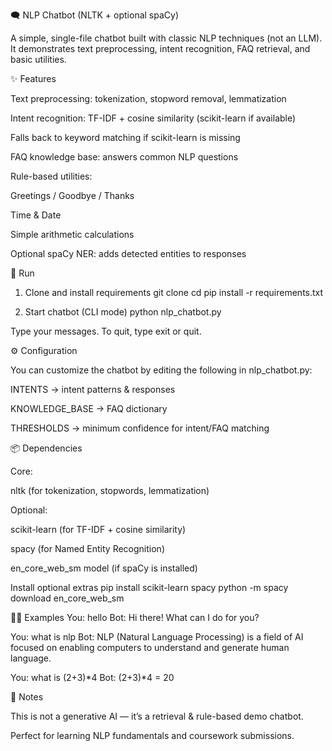 🗨️ NLP Chatbot (NLTK + optional spaCy)

A simple, single-file chatbot built with classic NLP techniques (not an LLM).
It demonstrates text preprocessing, intent recognition, FAQ retrieval, and basic utilities.

✨ Features

Text preprocessing: tokenization, stopword removal, lemmatization

Intent recognition: TF-IDF + cosine similarity (scikit-learn if available)

Falls back to keyword matching if scikit-learn is missing

FAQ knowledge base: answers common NLP questions

Rule-based utilities:

Greetings / Goodbye / Thanks

Time & Date

Simple arithmetic calculations

Optional spaCy NER: adds detected entities to responses

🚀 Run
1. Clone and install requirements
git clone <your-repo-url>
cd <repo-folder>
pip install -r requirements.txt

2. Start chatbot (CLI mode)
python nlp_chatbot.py


Type your messages. To quit, type exit or quit.

⚙️ Configuration

You can customize the chatbot by editing the following in nlp_chatbot.py:

INTENTS → intent patterns & responses

KNOWLEDGE_BASE → FAQ dictionary

THRESHOLDS → minimum confidence for intent/FAQ matching

📦 Dependencies

Core:

nltk (for tokenization, stopwords, lemmatization)

Optional:

scikit-learn (for TF-IDF + cosine similarity)

spacy (for Named Entity Recognition)

en_core_web_sm model (if spaCy is installed)

Install optional extras
pip install scikit-learn spacy
python -m spacy download en_core_web_sm

🧑‍💻 Examples
You: hello
Bot: Hi there! What can I do for you?

You: what is nlp
Bot: NLP (Natural Language Processing) is a field of AI focused on enabling computers to understand and generate human language.

You: what is (2+3)*4
Bot: (2+3)*4 = 20

📝 Notes

This is not a generative AI — it’s a retrieval & rule-based demo chatbot.

Perfect for learning NLP fundamentals and coursework submissions.
